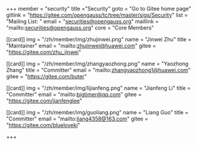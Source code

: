 +++
member = "security"
title ="Security"
goto = "Go to Gitee home page"
gitlink = "https://gitee.com/opengauss/tc/tree/master/sigs/Security"
list = "Mailing List: "
email = "securities@opengauss.org"
maillink = "mailto:securities@opengauss.org"
core = "Core Members"


[[card]]
img = "/zh/member/img/zhujinwei.png"
name = "Jinwei Zhu"
title = "Maintainer"
email = "mailto:zhujinwei@huawei.com"
gitee = "https://gitee.com/zhu_jinwei"

[[card]]
img = "/zh/member/img/zhangyaozhong.png"
name = "Yaozhong Zhang"
title = "Committer"
email = "mailto:zhangyaozhong1@huawei.com"
gitee = "https://gitee.com/buter"

[[card]]
img = "/zh/member/img/lijianfeng.png"
name = "Jianfeng Li"
title = "Committer"
email = "mailto:bigtimer@qq.com"
gitee = "https://gitee.com/jianfenglee"

[[card]]
img = "/zh/member/img/guoliang.png"
name = "Liang Guo"
title = "Committer"
email = "mailto:liang4358@163.com"
gitee = "https://gitee.com/blueloveki"

+++